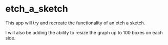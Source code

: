 # etch_a_sketch

This app will try and recreate the functionality of an etch a sketch.

I will also be adding the ability to resize the graph up to 100 boxes on each side.